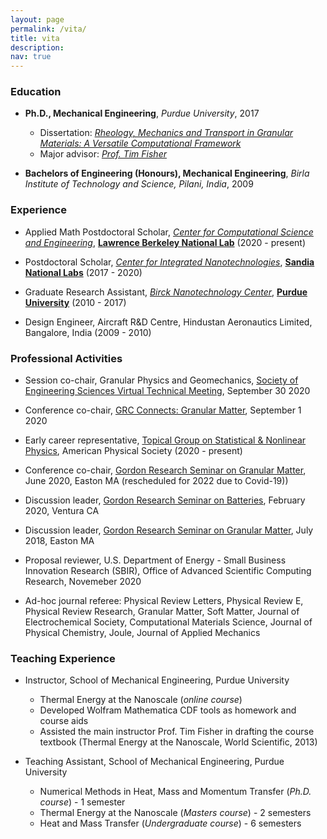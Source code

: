 ```yaml
---
layout: page
permalink: /vita/
title: vita
description: 
nav: true
---
```


### Education

- **Ph.D., Mechanical Engineering**, *Purdue University*, 2017
  - Dissertation: [*Rheology, Mechanics and Transport in Granular Materials: A Versatile Computational Framework*](https://docs.lib.purdue.edu/dissertations/AAI10274417/)
  - Major advisor: [*Prof. Tim Fisher*](https://samueli.ucla.edu/people/tim-fisher/)

- **Bachelors of Engineering (Honours), Mechanical Engineering**, *Birla Institute of Technology and Science, Pilani, India*, 2009

### Experience

- Applied Math Postdoctoral Scholar, [*Center for Computational Science and Engineering*](https://ccse.lbl.gov/index.html), [**Lawrence Berkeley National Lab**](https://www.lbl.gov) (2020 - present) 

- Postdoctoral Scholar, [*Center for Integrated Nanotechnologies*](https://cint.lanl.gov), [**Sandia National Labs**](https://www.sandia.gov) (2017 - 2020)

- Graduate Research Assistant, [*Birck Nanotechnology Center*](https://www.purdue.edu/discoverypark/birck/index.php), [**Purdue University**](https://www.purdue.edu/) (2010 - 2017)

- Design Engineer, Aircraft R&D Centre, Hindustan Aeronautics Limited, Bangalore, India (2009 - 2010)

### Professional Activities

- Session co-chair, Granular Physics and Geomechanics, [Society of Engineering Sciences Virtual Technical Meeting](https://socengsci.org/virtual-technical-meeting/), September 30 2020

- Conference co-chair, [GRC Connects: Granular Matter](https://www.grc.org/grc-connects-granular-matter/), September 1 2020

- Early career representative, [Topical Group on Statistical & Nonlinear Physics](https://www.aps.org/units/gsnp/), American Physical Society (2020 - present)

- Conference co-chair, [Gordon Research Seminar on Granular Matter](https://www.grc.org/granular-matter-grs-conference/2020/), June 2020, Easton MA (rescheduled for 2022 due to Covid-19))

- Discussion leader, [Gordon Research Seminar on Batteries](https://www.grc.org/batteries-grs-conference/2020/), February 2020, Ventura CA

- Discussion leader, [Gordon Research Seminar on Granular Matter](https://www.grc.org/granular-matter-grs-conference/2018/), July 2018, Easton MA

- Proposal reviewer, U.S. Department of Energy - Small Business Innovation Research (SBIR), Office of Advanced Scientific Computing Research, Novemeber 2020

- Ad-hoc journal referee: Physical Review Letters, Physical Review E, Physical Review Research, Granular Matter, Soft Matter, Journal of Electrochemical Society, Computational Materials Science, Journal of Physical Chemistry, Joule, Journal of Applied Mechanics

### Teaching Experience

- Instructor, School of Mechanical Engineering, Purdue University
  - Thermal Energy at the Nanoscale (*online course*)
  - Developed Wolfram Mathematica CDF tools as homework and course aids
  - Assisted the main instructor Prof. Tim Fisher in drafting the course textbook (Thermal Energy at the Nanoscale, World Scientific, 2013)


- Teaching Assistant, School of Mechanical Engineering, Purdue University
  - Numerical Methods in Heat, Mass and Momentum Transfer (*Ph.D. course*) - 1 semester
  - Thermal Energy at the Nanoscale (*Masters course*) - 2 semesters
  - Heat and Mass Transfer (*Undergraduate course*) - 6 semesters
